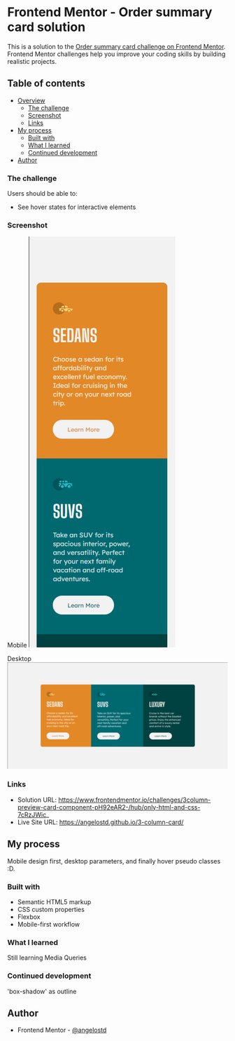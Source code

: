 # Frontend Mentor - Order summary card solution

This is a solution to the [Order summary card challenge on Frontend Mentor](https://www.frontendmentor.io/challenges/order-summary-component-QlPmajDUj). Frontend Mentor challenges help you improve your coding skills by building realistic projects. 

## Table of contents

- [Overview](#overview)
  - [The challenge](#the-challenge)
  - [Screenshot](#screenshot)
  - [Links](#links)
- [My process](#my-process)
  - [Built with](#built-with)
  - [What I learned](#what-i-learned)
  - [Continued development](#continued-development)
- [Author](#author)

### The challenge

Users should be able to:

- See hover states for interactive elements

### Screenshot

Mobile
![](./images/screenshot_mobile.png)

Desktop
![](./images/screenshot_desktop.png)

### Links

- Solution URL: https://www.frontendmentor.io/challenges/3column-preview-card-component-pH92eAR2-/hub/only-html-and-css-7cRzJWic_
- Live Site URL: https://angelostd.github.io/3-column-card/

## My process

  Mobile design first, desktop parameters, and finally hover pseudo classes :D.

### Built with

- Semantic HTML5 markup
- CSS custom properties
- Flexbox
- Mobile-first workflow

### What I learned

Still learning Media Queries

### Continued development

 'box-shadow' as outline

## Author

- Frontend Mentor - [@angelostd](https://www.frontendmentor.io/profile/angelostd)